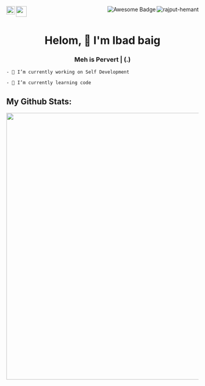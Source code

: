 <p align="center"> 
<a href="https://www.linkedin.com/in/ibad-baig-06226b1ba">
<img align="left" alt="Ibad baig's LinkedIn" width="22px" src="https://raw.githubusercontent.com/peterthehan/peterthehan/master/assets/linkedin.svg" /> </a>
<img align="left" width="28px" src="https://github.com/claytonjhamilton/claytonjhamilton/blob/main/images/waving_hand.gif">
<img align="right" src="https://komarev.com/ghpvc/?username=Ibad81&label=Profile%20views&color=0e75b6&style=flat" alt="rajput-hemant" />
<img align="right" src="https://cdn.rawgit.com/sindresorhus/awesome/d7305f38d29fed78fa85652e3a63e154dd8e8829/media/badge.svg" alt="Awesome Badge"/>
</p>
<br> <br>

<h1 align="center">Helom, 🙏 I'm Ibad baig</h1>
<h3 align="center">Meh is Pervert | (.)</h3>

```
- 🔭 I’m currently working on Self Development

- 🌱 I’m currently learning code
```
## My Github Stats:

<!-- Generate your own metrics @ https://metrics.lecoq.io/ -->

<img  align="center" width="700" src="https://metrics.lecoq.io/Ibad81?template=classic&isocalendar=1&languages=1&reactions=1&people=1&stars=1&base.indepth=false&base.hireable=false&isocalendar.duration=half-year&languages.limit=8&languages.threshold=0%25&languages.other=false&languages.colors=github&languages.sections=most-used&languages.indepth=false&languages.analysis.timeout=15&languages.categories=markup%2C%20programming&languages.recent.categories=markup%2C%20programming&languages.recent.load=300&languages.recent.days=14&stars.limit=4&reactions.limit=200&reactions.limit.issues=100&reactions.limit.discussions=100&reactions.limit.discussions.comments=100&reactions.days=0&reactions.display=absolute&people.limit=24&people.identicons=false&people.identicons.hide=false&people.size=28&people.types=followers%2C%20following&people.shuffle=false&config.timezone=Asia%2FCalcutta">
